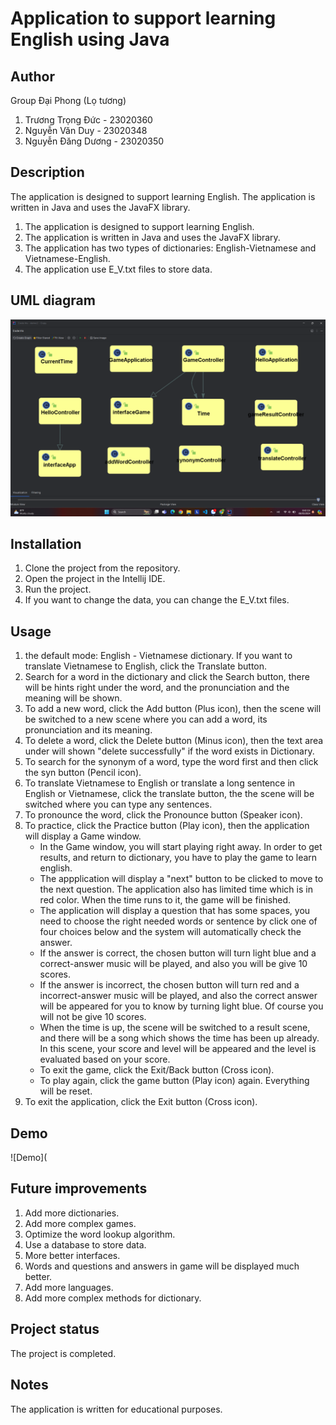 # Application to support learning English using Java

## Author
Group Đại Phong (Lọ tương)
1. Trương Trọng Đức - 23020360
2. Nguyễn Văn Duy - 23020348
3. Nguyễn Đăng Dương - 23020350

## Description
The application is designed to support learning English. The application is written in Java and uses the JavaFX library. 
1. The application is designed to support learning English.
2. The application is written in Java and uses the JavaFX library.
3. The application has two types of dictionaries: English-Vietnamese and Vietnamese-English.
4. The application use E_V.txt files to store data.

## UML diagram
![UML diagram](https://github.com/TTDucAI18/Daiphong_btl/blob/main/daiphong/umldiagram.png)

## Installation
1. Clone the project from the repository.
2. Open the project in the Intellij IDE.
3. Run the project.
4. If you want to change the data, you can change the E_V.txt files.

## Usage
1. the default mode: English - Vietnamese dictionary. If you want to translate Vietnamese to English, click the Translate button.
2. Search for a word in the dictionary and click the Search button, there will be hints right under the word, and the pronunciation and the meaning will be shown.
3. To add a new word, click the Add button (Plus icon), then the scene will be switched to a new scene where you can add a word, its pronunciation and its meaning.
4. To delete a word, click the Delete button (Minus icon), then the text area under will shown "delete successfully" if the word exists in Dictionary.
5. To search for the synonym of a word, type the word first and then click the syn button (Pencil icon).
6. To translate Vietnamese to English or translate a long sentence in English or Vietnamese, click the translate button, the the scene will be switched where you can type any sentences.
7. To pronounce the word, click the Pronounce button (Speaker icon).
8. To practice, click the Practice button (Play icon), then the application will display a Game window.
   + In the Game window, you will start playing right away. In order to get results, and return to dictionary, you have to play the game to learn english.
   + The appplication will display a "next" button to be clicked to move to the next question. The application also has limited time which is in red color. When the time runs to it, the game will be finished.
   + The application will display a question that has some spaces, you need to choose the right needed words or sentence by click one of four choices below and the system will automatically check the answer.
   + If the answer is correct, the chosen button will turn light blue and a correct-answer music will be played, and also you will be give 10 scores.
   + If the answer is incorrect, the chosen button will turn red and a incorrect-answer music will be played, and also the correct answer will be appeared for you to know by turning light blue. Of course you will not be give 10 scores.
   + When the time is up, the scene will be switched to a result scene, and there will be a song which shows the time has been up already. In this scene, your score and level will be appeared and the level is evaluated based on your score.
   + To exit the game, click the Exit/Back button (Cross icon).
   + To play again, click the game button (Play icon) again. Everything will be reset.
9. To exit the application, click the Exit button (Cross icon).

## Demo
![Demo](

## Future improvements
1. Add more dictionaries.
2. Add more complex games.
3. Optimize the word lookup algorithm.
4. Use a database to store data.
5. More better interfaces.
6. Words and questions and answers in game will be displayed much better.
7. Add more languages.
8. Add more complex methods for dictionary.

## Project status
The project is completed.

## Notes
The application is written for educational purposes.
